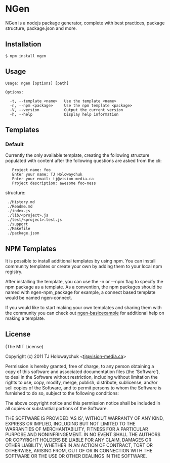 
# NGen

 NGen is a nodejs package generator, complete with best practices, package structure, package.json and more.

## Installation

    $ npm install ngen

## Usage


    Usage: ngen [options] [path]

    Options:

      -t, --template <name>   Use the template <name>
      -n, --npm <package>     Use the npm template <package>
      -V, --version           Output the current version
      -h, --help              Display help information


## Templates

### Default

 Currently the only available template, creating the following structure populated with content after the following questions are asked from the cli:

       Project name: foo
       Enter your name: TJ Holowaychuk
       Enter your email: tj@vision-media.ca
       Project description: awesome foo-ness

structure:
 
     ./History.md
     ./Readme.md
     ./index.js
     ./lib/<project>.js
     ./test/<project>.test.js
     ./support
     ./Makefile
     ./package.json

## NPM Templates

 It is possible to install additional templates by using npm. You can install community templates or create your own by adding them to your local npm registry.

 After installing the template, you can use the -n or --npm flag to specify the npm package as a template. As a convention, the npm packages should be named with ngen-npm_package for example, a connect based template would be named ngen-connect.

 If you would like to start making your own templates and sharing them with the community you can check out [ngen-basicexample](https://github.com/demetriusj/ngen-basicexample) for additional help on making a template.

## License 

(The MIT License)

Copyright (c) 2011 TJ Holowaychuk &lt;tj@vision-media.ca&gt;

Permission is hereby granted, free of charge, to any person obtaining
a copy of this software and associated documentation files (the
'Software'), to deal in the Software without restriction, including
without limitation the rights to use, copy, modify, merge, publish,
distribute, sublicense, and/or sell copies of the Software, and to
permit persons to whom the Software is furnished to do so, subject to
the following conditions:

The above copyright notice and this permission notice shall be
included in all copies or substantial portions of the Software.

THE SOFTWARE IS PROVIDED 'AS IS', WITHOUT WARRANTY OF ANY KIND,
EXPRESS OR IMPLIED, INCLUDING BUT NOT LIMITED TO THE WARRANTIES OF
MERCHANTABILITY, FITNESS FOR A PARTICULAR PURPOSE AND NONINFRINGEMENT.
IN NO EVENT SHALL THE AUTHORS OR COPYRIGHT HOLDERS BE LIABLE FOR ANY
CLAIM, DAMAGES OR OTHER LIABILITY, WHETHER IN AN ACTION OF CONTRACT,
TORT OR OTHERWISE, ARISING FROM, OUT OF OR IN CONNECTION WITH THE
SOFTWARE OR THE USE OR OTHER DEALINGS IN THE SOFTWARE.
